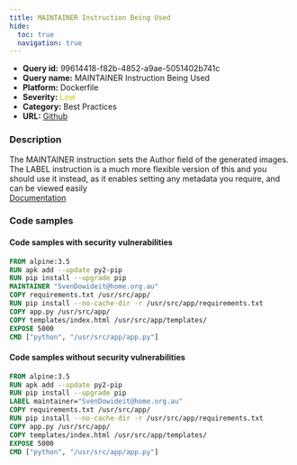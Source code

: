 ```yaml
---
title: MAINTAINER Instruction Being Used
hide:
  toc: true
  navigation: true
---
```


<style>
  .highlight .hll {
    background-color: #ff171742;
  }
  .md-content {
    max-width: 1100px;
    margin: 0 auto;
  }
</style>

-   **Query id:** 99614418-f82b-4852-a9ae-5051402b741c
-   **Query name:** MAINTAINER Instruction Being Used
-   **Platform:** Dockerfile
-   **Severity:** <span style="color:#CC0">Low</span>
-   **Category:** Best Practices
-   **URL:** [Github](https://github.com/Checkmarx/kics/tree/master/assets/queries/dockerfile/maintainer_instruction_being_used)

### Description
The MAINTAINER instruction sets the Author field of the generated images. The LABEL instruction is a much more flexible version of this and you should use it instead, as it enables setting any metadata you require, and can be viewed easily<br>
[Documentation](https://docs.docker.com/engine/reference/builder/#maintainer-deprecated)

### Code samples
#### Code samples with security vulnerabilities
```dockerfile title="Postitive test num. 1 - dockerfile file" hl_lines="4"
FROM alpine:3.5
RUN apk add --update py2-pip
RUN pip install --upgrade pip
MAINTAINER "SvenDowideit@home.org.au"
COPY requirements.txt /usr/src/app/
RUN pip install --no-cache-dir -r /usr/src/app/requirements.txt
COPY app.py /usr/src/app/
COPY templates/index.html /usr/src/app/templates/
EXPOSE 5000
CMD ["python", "/usr/src/app/app.py"]
```


#### Code samples without security vulnerabilities
```dockerfile title="Negative test num. 1 - dockerfile file"
FROM alpine:3.5
RUN apk add --update py2-pip
RUN pip install --upgrade pip
LABEL maintainer="SvenDowideit@home.org.au"
COPY requirements.txt /usr/src/app/
RUN pip install --no-cache-dir -r /usr/src/app/requirements.txt
COPY app.py /usr/src/app/
COPY templates/index.html /usr/src/app/templates/
EXPOSE 5000
CMD ["python", "/usr/src/app/app.py"]
```
